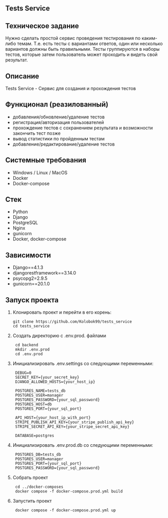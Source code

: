 Tests Service
---
Техническое задание
---
Нужно сделать простой сервис проведения тестирования по каким-либо темам. 
Т.е. есть тесты с вариантами ответов, один или несколько вариантов должны быть правильными. 
Тесты группируются в наборы тестов, которые затем пользователь может проходить и 
видеть свой результат.

Описание
---
Tests Service - Сервис для создания и прохождения тестов

Функционал (реазилованный)
---
- добавления/обновление/удаление тестов
- регистрация/авторизация пользователей
- прохождение тестов с сохранением результата и возможности закончить тест позже
- вывод статистики по пройденным тестам
- добавление/редактирование/удаление тестов


Системные требования
---
- Windows / Linux / MacOS
- Docker
- Docker-compose

Стек 
---
- Python
- Django
- PostgreSQL
- Nginx
- gunicorn
- Docker, docker-compose

Зависимости
---
- Django==4.1.3
- djangorestframework==3.14.0  
- psycopg2=2.9.5
- gunicorn==20.1.0


Запуск проекта
---
1.  Клонировать проект и перейти в его корень:

		git clone https://github.com/Kolobok99/tests_service
		cd tests_service

2. Создать директорию с .env.prod. файлами
		
	    cd backend
		mkdir .env.prod
		cd .env.prod

3. Инициализировать .env.settings со следующими переменными:

	    DEBUG=0
		SECRET_KEY={your_secret_key}
		DJANGO_ALLOWED_HOSTS={your_host_ip}

        POSTGRES_NAME=tests_db
	    POSTGRES_USER=manager
	    POSTGRES_PASSWORD={your_sql_password}
	    POSTGRES_HOST=db
	    POSTGRES_PORT={your_sql_port}
		
        API_HOST={your_host_ip_with_port}
		STRIPE_PUBLISH_API_KEY={your_stripe_publish_api_key}
		STRIPE_SECRET_API_KEY={your_stripe_secret_api_key}
        
		DATABASE=postgres

4. Инициализировать .env.prod.db со следующими переменными:

		POSTGRES_DB=tests_db
		POSTGRES_USER=manager
		POSTGRES_PORT={your_sql_port}
		POSTGRES_PASSWORD={your_sql_password}

5. Собрать проект

		cd ../docker-composes
		docker compose -f docker-compose.prod.yml build

6. Запустить проект

		docker compose -f docker-compose.prod.yml up

